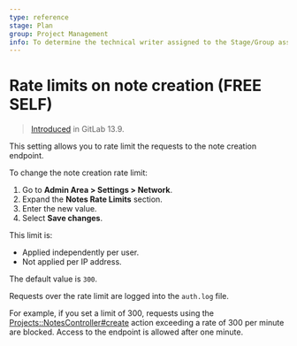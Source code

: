 ```yaml
---
type: reference
stage: Plan
group: Project Management
info: To determine the technical writer assigned to the Stage/Group associated with this page, see https://about.gitlab.com/handbook/engineering/ux/technical-writing/#assignments
---
```


# Rate limits on note creation **(FREE SELF)**

> [Introduced](https://gitlab.com/gitlab-org/gitlab/-/merge_requests/53637) in GitLab 13.9.

This setting allows you to rate limit the requests to the note creation endpoint.

To change the note creation rate limit:

1. Go to **Admin Area > Settings > Network**.
1. Expand the **Notes Rate Limits** section.
1. Enter the new value.
1. Select **Save changes**.

This limit is:

- Applied independently per user.
- Not applied per IP address.

The default value is `300`.

Requests over the rate limit are logged into the `auth.log` file.

For example, if you set a limit of 300, requests using the
[Projects::NotesController#create](https://gitlab.com/gitlab-org/gitlab/-/blob/master/app/controllers/projects/notes_controller.rb)
action exceeding a rate of 300 per minute are blocked. Access to the endpoint is allowed after one minute.
